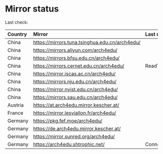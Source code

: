 <script src="./time.js"></script>
# Mirror status
Last check: <script type="text/javascript">localize(1754490666.7220786);</script>

|Country|Mirror|Last update|
|:------|:-----|:----------|
|China|https://mirrors.tuna.tsinghua.edu.cn/arch4edu/|<script type="text/javascript">localize(1754463409);</script>|
|China|https://mirrors.aliyun.com/arch4edu/|<script type="text/javascript">localize(1754419977);</script>|
|China|https://mirrors.bfsu.edu.cn/arch4edu/|<script type="text/javascript">localize(1754463409);</script>|
|China|https://mirrors.cernet.edu.cn/arch4edu/|ReadTimeout|
|China|https://mirror.iscas.ac.cn/arch4edu/|<script type="text/javascript">localize(1754463409);</script>|
|China|https://mirrors.nju.edu.cn/arch4edu/|<script type="text/javascript">localize(1754419977);</script>|
|China|https://mirror.nyist.edu.cn/arch4edu/|<script type="text/javascript">localize(1754419977);</script>|
|China|https://mirrors.sau.edu.cn/arch4edu/|<script type="text/javascript">localize(1754376915);</script>|
|Austria|https://at.arch4edu.mirror.kescher.at/|<script type="text/javascript">localize(1754463409);</script>|
|France|https://mirror.lesviallon.fr/arch4edu/|<script type="text/javascript">localize(1754463409);</script>|
|Germany|https://pkg.fef.moe/arch4edu/|<script type="text/javascript">localize(1754463409);</script>|
|Germany|https://de.arch4edu.mirror.kescher.at/|<script type="text/javascript">localize(1754463409);</script>|
|Germany|https://mirror.sunred.org/arch4edu/|<script type="text/javascript">localize(1754463409);</script>|
|Germany|https://arch4edu.shtrophic.net/|ConnectionError|

<script src="./tablefilter/tablefilter.js"></script>
<script src="./table.js"></script>